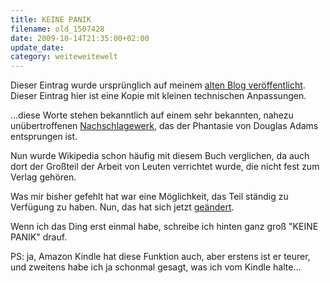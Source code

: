 ```yaml
---
title: KEINE PANIK
filename: old_1507428
date: 2009-10-14T21:35:00+02:00
update_date:
category: weiteweitewelt
---
```

Dieser Eintrag wurde ursprünglich auf meinem [alten Blog veröffentlicht](https://stu.blogger.de/stories/1507428/). Dieser Eintrag hier ist eine Kopie mit kleinen technischen Anpassungen.

…diese Worte stehen bekanntlich auf einem sehr bekannten, nahezu unübertroffenen [Nachschlagewerk](https://de.wikipedia.org/wiki/Per_Anhalter_durch_die_Galaxis), das der Phantasie von Douglas Adams entsprungen ist.

Nun wurde Wikipedia schon häufig mit diesem Buch verglichen, da auch dort der Großteil der Arbeit von Leuten verrichtet wurde, die nicht fest zum Verlag gehören.

Was mir bisher gefehlt hat war eine Möglichkeit, das Teil ständig zu Verfügung zu haben. Nun, das hat sich jetzt [geändert](httpis://www.thewikireader.com/index.html).

Wenn ich das Ding erst einmal habe, schreibe ich hinten ganz groß "KEINE PANIK" drauf.

PS: ja, Amazon Kindle hat diese Funktion auch, aber erstens ist er teurer, und zweitens habe ich ja schonmal gesagt, was ich vom Kindle halte…
